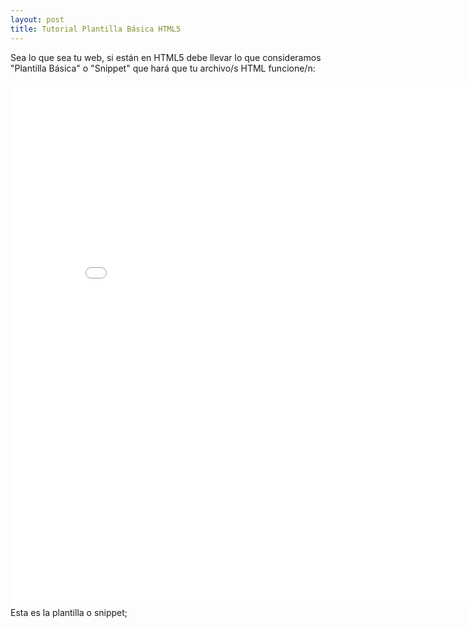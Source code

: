 ```yaml
---
layout: post
title: Tutorial Plantilla Básica HTML5
---
```

Sea lo que sea tu web, si están en HTML5 debe llevar lo que consideramos "Plantilla Básica" o "Snippet" que hará que tu archivo/s HTML funcione/n:
<iframe width="840" height="840" src="//www.youtube-nocookie.com/embed/wBKrrkaXXqA?rel=0" frameborder="0" allowfullscreen></iframe>
Esta es la plantilla o snippet;
<code>
<!DOCTYPE html>
<html>
<head>
	<meta charset="utf-8" />
	<title></title>
</head>
<body>
</body>
</html>
</code>
